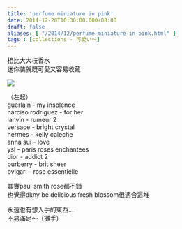 ```yaml
---
title: 'perfume miniature in pink'
date: 2014-12-20T10:30:00.000+08:00
draft: false
aliases: [ "/2014/12/perfume-miniature-in-pink.html" ]
tags : [collections - 可愛い〜]
---
```


相比大大枝香水  
迷你裝就既可愛又容易收藏  

![](/images/perfumeinpink.jpg)

（左起）  
guerlain - my insolence  
narciso rodriguez - for her  
lanvin - rumeur 2  
versace - bright crystal  
hermes - kelly caleche  
anna sui - love  
ysl - paris roses enchantees  
dior - addict 2  
burberry - brit sheer  
bvlgari - rose essentielle  
  
其實paul smith rose都不錯  
也覺得dkny be delicious fresh blossom很適合這堆  
  
永遠也有想入手的東西...  
不易滿足～（攤手）
